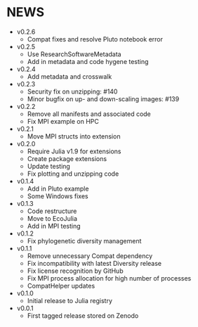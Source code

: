 # NEWS

- v0.2.6
  - Compat fixes and resolve Pluto notebook error
- v0.2.5
  - Use ResearchSoftwareMetadata
  - Add in metadata and code hygene testing
- v0.2.4
  - Add metadata and crosswalk
- v0.2.3
  - Security fix on unzipping: #140
  - Minor bugfix on up- and down-scaling images: #139
- v0.2.2
  - Remove all manifests and associated code
  - Fix MPI example on HPC
- v0.2.1
  - Move MPI structs into extension
- v0.2.0
  - Require Julia v1.9 for extensions
  - Create package extensions
  - Update testing
  - Fix plotting and unzipping code
- v0.1.4
  - Add in Pluto example
  - Some Windows fixes
- v0.1.3
  - Code restructure
  - Move to EcoJulia
  - Add in MPI testing
- v0.1.2
  - Fix phylogenetic diversity management
- v0.1.1
  - Remove unnecessary Compat dependency
  - Fix incompatibility with latest Diversity release
  - Fix license recognition by GitHub
  - Fix MPI process allocation for high number of processes
  - CompatHelper updates
- v0.1.0
  - Initial release to Julia registry
- v0.0.1
  - First tagged release stored on Zenodo
